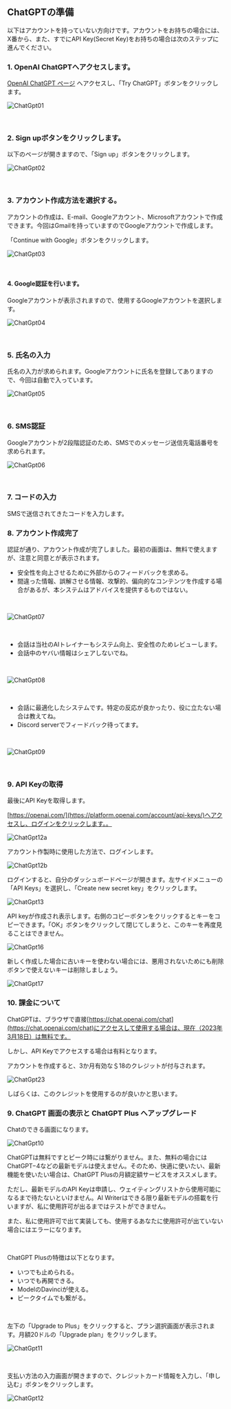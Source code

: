 ## ChatGPTの準備

以下はアカウントを持っていない方向けです。アカウントをお持ちの場合には、X番から、また、すでにAPI Key(Secret Key)をお持ちの場合は次のステップに進んでください。

### 1. OpenAI ChatGPTへアクセスします。

[OpenAI ChatGPT ページ](https://openai.com/blog/chatgpt) へアクセスし、「Try ChatGPT」ボタンをクリックします。

![ChatGpt01](../images/00_chatGPT/00_chat01.png)

<br />

### 2. Sign upボタンをクリックします。

以下のページが開きますので、「Sign up」ボタンをクリックします。

![ChatGpt02](../images/00_chatGPT/00_chat02.png)

<br />

### 3. アカウント作成方法を選択する。

アカウントの作成は、E-mail、Googleアカウント、Microsoftアカウントで作成できます。今回はGmailを持っていますのでGoogleアカウントで作成します。

「Continue with Google」ボタンをクリックします。

![ChatGpt03](../images/00_chatGPT/00_chat03.png)

<br />

#### 4. Google認証を行います。

Googleアカウントが表示されますので、使用するGoogleアカウントを選択します。

![ChatGpt04](../images/00_chatGPT/00_chat04.png)

<br />

### 5. 氏名の入力

氏名の入力が求められます。Googleアカウントに氏名を登録してありますので、今回は自動で入っています。

![ChatGpt05](../images/00_chatGPT/00_chat05.png)

<br />

### 6. SMS認証

Googleアカウントが2段階認証のため、SMSでのメッセージ送信先電話番号を求められます。

![ChatGpt06](../images/00_chatGPT/00_chat06.png)

<br />

### 7. コードの入力

SMSで送信されてきたコードを入力します。

### 8. アカウント作成完了

認証が通り、アカウント作成が完了しました。最初の画面は、無料で使えますが、注意と同意とが表示されます。

- 安全性を向上させるために外部からのフィードバックを求める。
- 間違った情報、誤解させる情報、攻撃的、偏向的なコンテンツを作成する場合があるが、本システムはアドバイスを提供するものではない。

<br />

![ChatGpt07](../images/00_chatGPT/00_chat07.png)

<br />

- 会話は当社のAIトレイナーもシステム向上、安全性のためレビューします。
- 会話中のヤバい情報はシェアしないでね。

<br />

![ChatGpt08](../images/00_chatGPT/00_chat08.png)

<br />

- 会話に最適化したシステムです。特定の反応が良かったり、役に立たない場合は教えてね。
- Discord serverでフィードバック待ってます。

<br />

![ChatGpt09](../images/00_chatGPT/00_chat09.png)

<br >

### 9. API Keyの取得

最後にAPI Keyを取得します。

[https://openai.com/](https://platform.openai.com/account/api-keys/)へアクセスし、ログインをクリックします。。

![ChatGpt12a](../images/00_chatGPT/00_chat20.png)

アカウント作製時に使用した方法で、ログインします。

![ChatGpt12b](../images/00_chatGPT/00_chat21.png)

ログインすると、自分のダッシュボードページが開きます。左サイドメニューの「API Keys」を選択し、「Create new secret key」をクリックします。

![ChatGpt13](../images/00_chatGPT/00_chat22.png)

API keyが作成され表示します。右側のコピーボタンをクリックするとキーをコピーできます。「OK」ボタンをクリックして閉じてしまうと、このキーを再度見ることはできません。

![ChatGpt16](../images/00_chatGPT/00_chat16.png)

新しく作成した場合に古いキーを使わない場合には、悪用されないためにも削除ボタンで使えないキーは削除しましょう。

![ChatGpt17](../images/00_chatGPT/00_chat17.png)

### 10. 課金について

ChatGPTは、ブラウザで直接[https://chat.openai.com/chat](https://chat.openai.com/chat)にアクセスして使用する場合は、現在（2023年3月18日）は無料です。

しかし、API Keyでアクセスする場合は有料となります。

アカウントを作成すると、3か月有効な＄18のクレジットが付与されます。

![ChatGpt23](../images/00_chatGPT/00_chat23.png)

しばらくは、このクレジットを使用するのが良いかと思います。

### 9. ChatGPT 画面の表示と ChatGPT Plus へアップグレード

Chatのできる画面になります。

![ChatGpt10](../images/00_chatGPT/00_chat10.png)

ChatGPTは無料ですとピーク時には繋がりません。また、無料の場合にはChatGPT−4などの最新モデルは使えません。そのため、快適に使いたい、最新機能を使いたい場合は、ChatGPT Plusの月額定額サービスをオススメします。

ただし、最新モデルのAPI Keyは申請し、ウェイティングリストから使用可能になるまで待たないといけません。AI Writerはできる限り最新モデルの搭載を行いますが、私に使用許可が出るまではテストができません。

また、私に使用許可で出て実装しても、使用するあなたに使用許可が出ていない場合にはエラーになります。

<br />

ChatGPT Plusの特徴は以下となります。

- いつでも止められる。
- いつでも再開できる。
- ModelのDavinciが使える。
- ピークタイムでも繋がる。

<br />

左下の「Upgrade to Plus」をクリックすると、プラン選択画面が表示されます。月額20ドルの「Upgrade plan」をクリックします。

![ChatGpt11](../images/00_chatGPT/00_chat11.png)

<br />

支払い方法の入力画面が開きますので、クレジットカード情報を入力し、「申し込む」ボタンをクリックします。

![ChatGpt12](../images/00_chatGPT/00_chat12.png)

<br />
